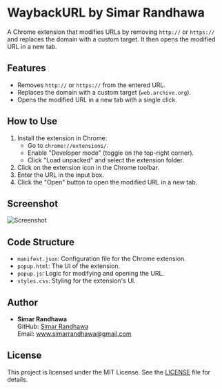 # WaybackURL by Simar Randhawa

A Chrome extension that modifies URLs by removing `http://` or `https://` and replaces the domain with a custom target. It then opens the modified URL in a new tab.

## Features
- Removes `http://` or `https://` from the entered URL.
- Replaces the domain with a custom target (`web.archive.org`).
- Opens the modified URL in a new tab with a single click.

## How to Use
1. Install the extension in Chrome:
   - Go to `chrome://extensions/`.
   - Enable "Developer mode" (toggle on the top-right corner).
   - Click "Load unpacked" and select the extension folder.
2. Click on the extension icon in the Chrome toolbar.
3. Enter the URL in the input box.
4. Click the "Open" button to open the modified URL in a new tab.

## Screenshot
![Screenshot](screenshot.png) <!-- Add a screenshot of your extension here -->

## Code Structure
- `manifest.json`: Configuration file for the Chrome extension.
- `popup.html`: The UI of the extension.
- `popup.js`: Logic for modifying and opening the URL.
- `styles.css`: Styling for the extension's UI.

## Author
- **Simar Randhawa**  
  GitHub: [Simar Randhawa](https://github.com/YourGitHubUsername)  
  Email: www.simarrandhawa@gmail.com

## License
This project is licensed under the MIT License. See the [LICENSE](LICENSE) file for details.
